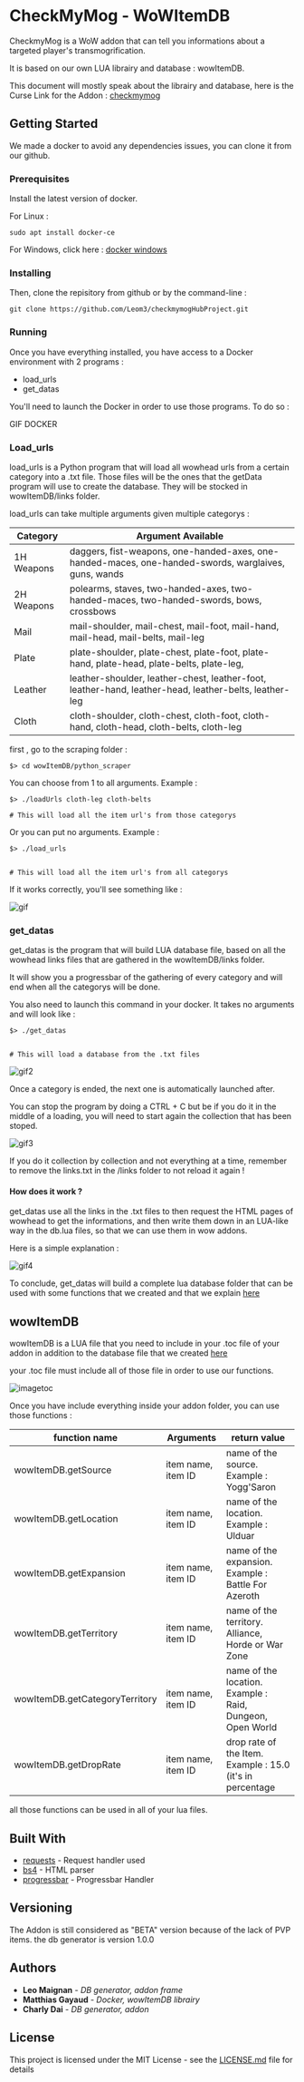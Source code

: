 # CheckMyMog - WoWItemDB

CheckmyMog is a WoW addon that can tell you informations about a targeted player's transmogrification. 

It is based on our own LUA librairy and database : wowItemDB.

This document will mostly speak about the librairy and database, here is the Curse Link for the Addon : [checkmymog](https://wow.curseforge.com/projects/checkmymog)

## Getting Started

We made a docker to avoid any dependencies issues, you can clone it from our github.

### Prerequisites

Install the latest version of docker.

For Linux : 

```
sudo apt install docker-ce
```
For Windows, click here : [docker windows](https://docs.docker.com/docker-for-windows/install/)
### Installing

Then, clone the repisitory from github or by the command-line :

```
git clone https://github.com/Leom3/checkmymogHubProject.git
```

### Running 

Once you have everything installed, you have access to a Docker environment with 2 programs :
* load_urls
* get_datas

You'll need to launch the Docker in order to use those programs. To do so :


GIF DOCKER 

### Load_urls

load_urls is a Python program that will load all wowhead urls from a certain category into a .txt file. Those files will be the ones that the getData program will use to create the database. They will be stocked in wowItemDB/links folder.

load_urls can take multiple arguments given multiple categorys :

|Category|Argument Available|
|---|---|
|1H Weapons| daggers, fist-weapons, one-handed-axes, one-handed-maces, one-handed-swords, warglaives, guns, wands|
|2H Weapons| polearms, staves, two-handed-axes, two-handed-maces, two-handed-swords, bows, crossbows|
|Mail|mail-shoulder, mail-chest, mail-foot, mail-hand, mail-head, mail-belts, mail-leg|
|Plate| plate-shoulder, plate-chest, plate-foot, plate-hand, plate-head, plate-belts, plate-leg,  |
|Leather   | leather-shoulder, leather-chest, leather-foot, leather-hand, leather-head, leather-belts, leather-leg  |
|Cloth| cloth-shoulder, cloth-chest, cloth-foot, cloth-hand, cloth-head, cloth-belts, cloth-leg|

first , go to the scraping folder :

```
$> cd wowItemDB/python_scraper
```


You can choose from 1 to all arguments. Example : 

```
$> ./loadUrls cloth-leg cloth-belts

# This will load all the item url's from those categorys
```

Or you can put no arguments. Example : 

```
$> ./load_urls


# This will load all the item url's from all categorys
```

If it works correctly, you'll see something like : 

![gif](https://media.giphy.com/media/1wmxDKa2UhHqJcuoPH/giphy.gif)

### get_datas

get_datas is the program that will build LUA database file, based on all the wowhead links files that are gathered in the wowItemDB/links folder.

It will show you a progressbar of the gathering of every category and will end when all the categorys will be done.

You also need to launch this command in your docker. It takes no arguments and will look like :

```
$> ./get_datas


# This will load a database from the .txt files
```

![gif2](https://media.giphy.com/media/452YCnEIToU6KEZTVi/giphy.gif)

Once a category is ended, the next one is automatically launched after. 

You can stop the program by doing a CTRL + C but be if you do it in the middle of a loading, you will need to start again the collection that has been stoped.

![gif3](https://media.giphy.com/media/3gMrpZg2B4UiubmJRL/giphy.gif)


If you do it collection by collection and not everything at a time, remember to remove the links.txt in the /links folder to not reload it again !

#### How does it work ?

get_datas use all the links in the .txt files to then request the HTML pages of wowhead to get the informations, and then write them down in an LUA-like way in the db.lua files, so that we can use them in wow addons.

Here is a simple explanation : 

![gif4](https://media.giphy.com/media/SKwbdbnPtOXaUTJYwg/giphy.gif)

To conclude, get_datas will build a complete lua database folder that can be used with some functions that we created and that we explain [here](#wowitemdb)

## wowItemDB


wowItemDB is a LUA file that you need to include in your .toc file of your addon in addition to the database file that we created [here](#get_datas)

your .toc file must include all of those file in order to use our functions.

![imagetoc](/ressources/filetocscreen.png)

Once you have include everything inside your addon folder, you can use those functions :

|function name|Arguments|return value|
|-------------|---------|------------|
|wowItemDB.getSource|item name, item ID|name of the source. Example : Yogg'Saron|
|wowItemDB.getLocation|item name, item ID|name of the location. Example : Ulduar|
|wowItemDB.getExpansion|item name, item ID|name of the expansion. Example : Battle For Azeroth|
|wowItemDB.getTerritory|item name, item ID|name of the territory. Alliance, Horde or War Zone|
|wowItemDB.getCategoryTerritory|item name, item ID|name of the location. Example : Raid, Dungeon, Open World|
|wowItemDB.getDropRate|item name, item ID|drop rate of the Item. Example : 15.0 (it's in percentage|

all those functions can be used in all of your lua files.


## Built With

* [requests](http://docs.python-requests.org/en/master/) - Request handler used
* [bs4](https://www.crummy.com/software/BeautifulSoup/bs4/doc/) - HTML parser
* [progressbar](https://pypi.org/project/progressbar2/) - Progressbar Handler

## Versioning

The Addon is still considered as "BETA" version because of the lack of PVP items. the db generator is version 1.0.0

## Authors

* **Leo Maignan** - *DB generator, addon frame*
* **Matthias Gayaud** - *Docker, wowItemDB librairy*
* **Charly Dai** - *DB generator, addon*

## License

This project is licensed under the MIT License - see the [LICENSE.md](LICENSE.md) file for details
